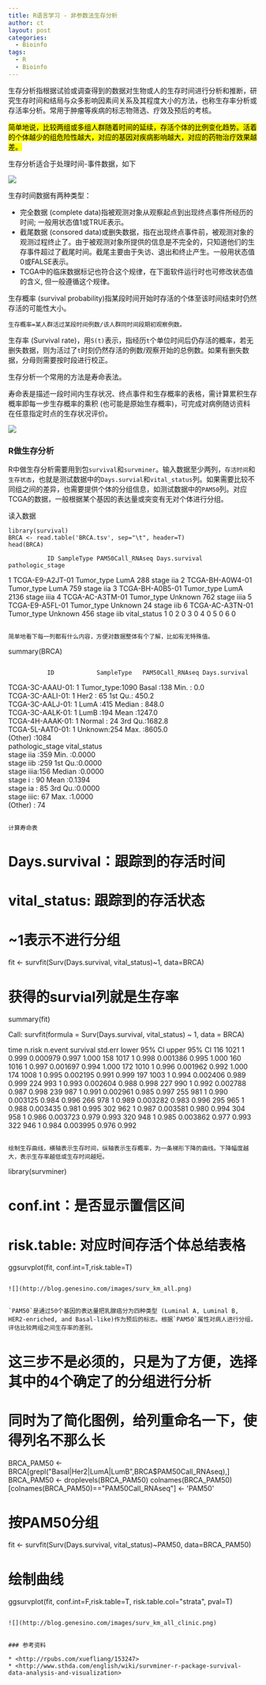 ```yaml
---
title: R语言学习 - 非参数法生存分析
author: ct
layout: post
categories:
  - Bioinfo
tags:
  - R
  - Bioinfo
---
```


生存分析指根据试验或调查得到的数据对生物或人的生存时间进行分析和推断，研究生存时间和结局与众多影响因素间关系及其程度大小的方法，也称生存率分析或存活率分析。常用于肿瘤等疾病的标志物筛选、疗效及预后的考核。

<mark>简单地说，比较两组或多组人群随着时间的延续，存活个体的比例变化趋势。活着的个体越少的组危险性越大，对应的基因对疾病影响越大，对应的药物治疗效果越差。</mark>

生存分析适合于处理时间-事件数据，如下

![](http://blog.genesino.com/images/surv_input_data.png)


生存时间数据有两种类型：

* 完全数据 (complete data)指被观测对象从观察起点到出现终点事件所经历的时间; 一般用状态值1或TRUE表示。
* 截尾数据 (consored data)或删失数据，指在出现终点事件前，被观测对象的观测过程终止了。由于被观测对象所提供的信息是不完全的，只知道他们的生存事件超过了截尾时间。截尾主要由于失访、退出和终止产生。一般用状态值0或FALSE表示。
* TCGA中的临床数据标记也符合这个规律，在下面软件运行时也可修改状态值的含义, 但一般遵循这个规律。

生存概率 (survival probability)指某段时间开始时存活的个体至该时间结束时仍然存活的可能性大小。

`生存概率=某人群活过某段时间例数/该人群同时间段期初观察例数。`

生存率 (Survival rate)，用`S(t)`表示，指经历`t`个单位时间后仍存活的概率，若无删失数据，则为活过了`t`时刻仍然存活的例数/观察开始的总例数。如果有删失数据，分母则需要按时段进行校正。

生存分析一个常用的方法是寿命表法。

寿命表是描述一段时间内生存状况、终点事件和生存概率的表格，需计算累积生存概率即每一步生存概率的乘积 (也可能是原始生存概率)，可完成对病例随访资料在任意指定时点的生存状况评价。

![](http://blog.genesino.com/images/surv_life_table.png)

### R做生存分析

R中做生存分析需要用到包`survival`和`survminer`。输入数据至少两列，`存活时间`和`生存状态`，也就是测试数据中的`Days.survial`和`vital_status`列。如果需要比较不同组之间的差异，也需要提供个体的分组信息，如测试数据中的`PAM50`列。对应TCGA的数据，一般根据某个基因的表达量或突变有无对个体进行分组。

读入数据

```
library(survival)
BRCA <- read.table('BRCA.tsv', sep="\t", header=T)
head(BRCA)

```
               ID SampleType PAM50Call_RNAseq Days.survival pathologic_stage
1 TCGA-E9-A2JT-01 Tumor_type             LumA           288        stage iia
2 TCGA-BH-A0W4-01 Tumor_type             LumA           759        stage iia
3 TCGA-BH-A0B5-01 Tumor_type             LumA          2136       stage iiia
4 TCGA-AC-A3TM-01 Tumor_type          Unknown           762       stage iiia
5 TCGA-E9-A5FL-01 Tumor_type          Unknown            24        stage iib
6 TCGA-AC-A3TN-01 Tumor_type          Unknown           456        stage iib
  vital_status
1            0
2            0
3            0
4            0
5            0
6            0
```

简单地看下每一列都有什么内容，方便对数据整体有个了解，比如有无特殊值。

```
summary(BRCA)
```

```
               ID            SampleType   PAM50Call_RNAseq Days.survival   
 TCGA-3C-AAAU-01:   1   Tumor_type:1090   Basal  :138      Min.   :   0.0  
 TCGA-3C-AALI-01:   1                     Her2   : 65      1st Qu.: 450.2  
 TCGA-3C-AALJ-01:   1                     LumA   :415      Median : 848.0  
 TCGA-3C-AALK-01:   1                     LumB   :194      Mean   :1247.0  
 TCGA-4H-AAAK-01:   1                     Normal : 24      3rd Qu.:1682.8  
 TCGA-5L-AAT0-01:   1                     Unknown:254      Max.   :8605.0  
 (Other)        :1084                                                      
   pathologic_stage  vital_status   
 stage iia :359     Min.   :0.0000  
 stage iib :259     1st Qu.:0.0000  
 stage iiia:156     Median :0.0000  
 stage i   : 90     Mean   :0.1394  
 stage ia  : 85     3rd Qu.:0.0000  
 stage iiic: 67     Max.   :1.0000  
 (Other)   : 74         
```

计算寿命表

```
# Days.survival：跟踪到的存活时间
# vital_status: 跟踪到的存活状态
# ~1表示不进行分组
fit <- survfit(Surv(Days.survival, vital_status)~1, data=BRCA)

# 获得的survial列就是生存率 
summary(fit)

Call: survfit(formula = Surv(Days.survival, vital_status) ~ 1, data = BRCA)

 time n.risk n.event survival  std.err lower 95% CI upper 95% CI
  116   1021       1    0.999 0.000979        0.997        1.000
  158   1017       1    0.998 0.001386        0.995        1.000
  160   1016       1    0.997 0.001697        0.994        1.000
  172   1010       1    0.996 0.001962        0.992        1.000
  174   1008       1    0.995 0.002195        0.991        0.999
  197   1003       1    0.994 0.002406        0.989        0.999
  224    993       1    0.993 0.002604        0.988        0.998
  227    990       1    0.992 0.002788        0.987        0.998
  239    987       1    0.991 0.002961        0.985        0.997
  255    981       1    0.990 0.003125        0.984        0.996
  266    978       1    0.989 0.003282        0.983        0.996
  295    965       1    0.988 0.003435        0.981        0.995
  302    962       1    0.987 0.003581        0.980        0.994
  304    958       1    0.986 0.003723        0.979        0.993
  320    948       1    0.985 0.003862        0.977        0.993
  322    946       1    0.984 0.003995        0.976        0.992
```

绘制生存曲线，横轴表示生存时间，纵轴表示生存概率，为一条梯形下降的曲线。下降幅度越大，表示生存率越低或生存时间越短。

```
library(survminer)
# conf.int：是否显示置信区间
# risk.table: 对应时间存活个体总结表格
ggsurvplot(fit, conf.int=T,risk.table=T)
```

![](http://blog.genesino.com/images/surv_km_all.png)


`PAM50`是通过50个基因的表达量把乳腺癌分为四种类型 (Luminal A, Luminal B, HER2-enriched, and Basal-like)作为预后的标志。根据`PAM50`属性对病人进行分组，评估比较两组之间生存率的差别。

```
# 这三步不是必须的，只是为了方便，选择其中的4个确定了的分组进行分析
# 同时为了简化图例，给列重命名一下，使得列名不那么长
BRCA_PAM50 <- BRCA[grepl("Basal|Her2|LumA|LumB",BRCA$PAM50Call_RNAseq),]
BRCA_PAM50 <- droplevels(BRCA_PAM50)
colnames(BRCA_PAM50)[colnames(BRCA_PAM50)=="PAM50Call_RNAseq"] <- 'PAM50'
# 按PAM50分组
fit <- survfit(Surv(Days.survival, vital_status)~PAM50, data=BRCA_PAM50)
# 绘制曲线
ggsurvplot(fit, conf.int=F,risk.table=T, risk.table.col="strata", pval=T)
```

![](http://blog.genesino.com/images/surv_km_all_clinic.png)


### 参考资料

* <http://rpubs.com/xuefliang/153247>
* <http://www.sthda.com/english/wiki/survminer-r-package-survival-data-analysis-and-visualization>

